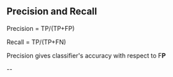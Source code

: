 ## Precision and Recall

Precision = TP/(TP+FP)

Recall = TP/(TP+FN)

Precision gives classifier's accuracy with respect to F<b>P</b>

--
